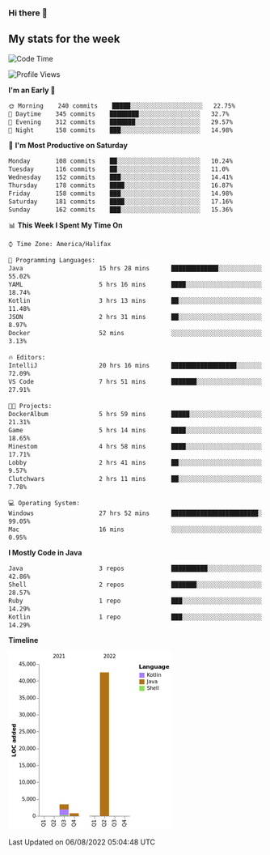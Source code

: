 ### Hi there 👋

## My stats for the week
<!--START_SECTION:waka-->
![Code Time](http://img.shields.io/badge/Code%20Time-369%20hrs%205%20mins-blue)

![Profile Views](http://img.shields.io/badge/Profile%20Views-0-blue)

**I'm an Early 🐤** 

```text
🌞 Morning    240 commits    █████░░░░░░░░░░░░░░░░░░░░   22.75% 
🌆 Daytime    345 commits    ████████░░░░░░░░░░░░░░░░░   32.7% 
🌃 Evening    312 commits    ███████░░░░░░░░░░░░░░░░░░   29.57% 
🌙 Night      158 commits    ███░░░░░░░░░░░░░░░░░░░░░░   14.98%

```
📅 **I'm Most Productive on Saturday** 

```text
Monday       108 commits    ██░░░░░░░░░░░░░░░░░░░░░░░   10.24% 
Tuesday      116 commits    ██░░░░░░░░░░░░░░░░░░░░░░░   11.0% 
Wednesday    152 commits    ███░░░░░░░░░░░░░░░░░░░░░░   14.41% 
Thursday     178 commits    ████░░░░░░░░░░░░░░░░░░░░░   16.87% 
Friday       158 commits    ███░░░░░░░░░░░░░░░░░░░░░░   14.98% 
Saturday     181 commits    ████░░░░░░░░░░░░░░░░░░░░░   17.16% 
Sunday       162 commits    ███░░░░░░░░░░░░░░░░░░░░░░   15.36%

```


📊 **This Week I Spent My Time On** 

```text
⌚︎ Time Zone: America/Halifax

💬 Programming Languages: 
Java                     15 hrs 28 mins      █████████████░░░░░░░░░░░░   55.02% 
YAML                     5 hrs 16 mins       ████░░░░░░░░░░░░░░░░░░░░░   18.74% 
Kotlin                   3 hrs 13 mins       ██░░░░░░░░░░░░░░░░░░░░░░░   11.48% 
JSON                     2 hrs 31 mins       ██░░░░░░░░░░░░░░░░░░░░░░░   8.97% 
Docker                   52 mins             ░░░░░░░░░░░░░░░░░░░░░░░░░   3.13%

🔥 Editors: 
IntelliJ                 20 hrs 16 mins      ██████████████████░░░░░░░   72.09% 
VS Code                  7 hrs 51 mins       ███████░░░░░░░░░░░░░░░░░░   27.91%

🐱‍💻 Projects: 
DockerAlbum              5 hrs 59 mins       █████░░░░░░░░░░░░░░░░░░░░   21.31% 
Game                     5 hrs 14 mins       ████░░░░░░░░░░░░░░░░░░░░░   18.65% 
Minestom                 4 hrs 58 mins       ████░░░░░░░░░░░░░░░░░░░░░   17.71% 
Lobby                    2 hrs 41 mins       ██░░░░░░░░░░░░░░░░░░░░░░░   9.57% 
Clutchwars               2 hrs 11 mins       ██░░░░░░░░░░░░░░░░░░░░░░░   7.78%

💻 Operating System: 
Windows                  27 hrs 52 mins      ████████████████████████░   99.05% 
Mac                      16 mins             ░░░░░░░░░░░░░░░░░░░░░░░░░   0.95%

```

**I Mostly Code in Java** 

```text
Java                     3 repos             ██████████░░░░░░░░░░░░░░░   42.86% 
Shell                    2 repos             ███████░░░░░░░░░░░░░░░░░░   28.57% 
Ruby                     1 repo              ███░░░░░░░░░░░░░░░░░░░░░░   14.29% 
Kotlin                   1 repo              ███░░░░░░░░░░░░░░░░░░░░░░   14.29%

```


**Timeline**

![Chart not found](https://raw.githubusercontent.com/lyndseyy/lyndseyy/main/charts/bar_graph.png) 


 Last Updated on 06/08/2022 05:04:48 UTC
<!--END_SECTION:waka-->
